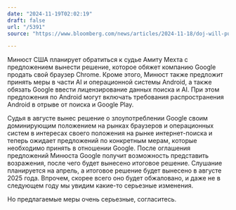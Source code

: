 ```yaml
---
date: "2024-11-19T02:02:19"
draft: false
url: "/5391"
source: "https://www.bloomberg.com/news/articles/2024-11-18/doj-will-push-google-to-sell-off-chrome-to-break-search-monopoly"

---
```


Минюст США планирует обратиться к судье Амиту Мехта с предложением вынести решение, которое обяжет компанию Google продать свой браузер Chrome. Кроме этого, Минюст также предложит принять меры в части AI и операционной системы Android, а также обязать Google ввести лицензирование данных поиска и AI. При этом предложения по Android могут включать требования распространения Android в отрыве от поиска и Google Play. 

Судья в августе вынес решение о злоупотреблении Google своим доминирующим положением на рынках браузеров и операционных систем в интересах своего положения на рынке интернет-поиска и теперь ожидает предложений по конкретным мерам, которые необходимо принять в отношении Google. После оглашения предложений Минюста Google получит возможность представить возражения, после чего будет вынесено итоговое решение. Слушание планируется на апрель, а итоговое решение будет вынесено в августе 2025 года. Впрочем, скорее всего оно будет обжаловано, и даже не в следующем году мы увидим какие-то серьезные изменения. 

Но предлагаемые меры очень серьезные, согласитесь.
